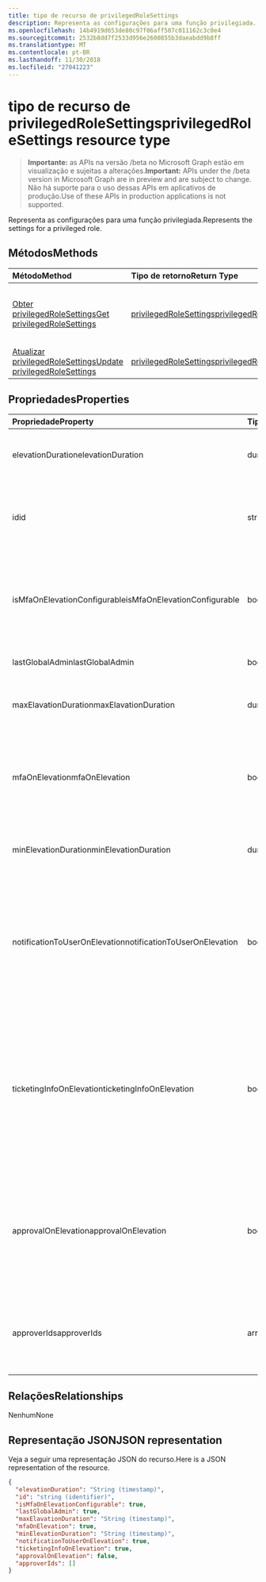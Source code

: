 ```yaml
---
title: tipo de recurso de privilegedRoleSettings
description: Representa as configurações para uma função privilegiada.
ms.openlocfilehash: 14b4919d653de80c97f06aff507c011162c3c0e4
ms.sourcegitcommit: 2532b8dd7f2533d956e2600855b3daeabdd9b8ff
ms.translationtype: MT
ms.contentlocale: pt-BR
ms.lasthandoff: 11/30/2018
ms.locfileid: "27041223"
---
```

# <a name="privilegedrolesettings-resource-type"></a><span data-ttu-id="12e36-103">tipo de recurso de privilegedRoleSettings</span><span class="sxs-lookup"><span data-stu-id="12e36-103">privilegedRoleSettings resource type</span></span>

> <span data-ttu-id="12e36-104">**Importante:** as APIs na versão /beta no Microsoft Graph estão em visualização e sujeitas a alterações.</span><span class="sxs-lookup"><span data-stu-id="12e36-104">**Important:** APIs under the /beta version in Microsoft Graph are in preview and are subject to change.</span></span> <span data-ttu-id="12e36-105">Não há suporte para o uso dessas APIs em aplicativos de produção.</span><span class="sxs-lookup"><span data-stu-id="12e36-105">Use of these APIs in production applications is not supported.</span></span>

<span data-ttu-id="12e36-106">Representa as configurações para uma função privilegiada.</span><span class="sxs-lookup"><span data-stu-id="12e36-106">Represents the settings for a privileged role.</span></span>


## <a name="methods"></a><span data-ttu-id="12e36-107">Métodos</span><span class="sxs-lookup"><span data-stu-id="12e36-107">Methods</span></span>

| <span data-ttu-id="12e36-108">Método</span><span class="sxs-lookup"><span data-stu-id="12e36-108">Method</span></span>           | <span data-ttu-id="12e36-109">Tipo de retorno</span><span class="sxs-lookup"><span data-stu-id="12e36-109">Return Type</span></span>    |<span data-ttu-id="12e36-110">Descrição</span><span class="sxs-lookup"><span data-stu-id="12e36-110">Description</span></span>|
|:---------------|:--------|:----------|
|[<span data-ttu-id="12e36-111">Obter privilegedRoleSettings</span><span class="sxs-lookup"><span data-stu-id="12e36-111">Get privilegedRoleSettings</span></span>](../api/privilegedrolesettings-get.md) | [<span data-ttu-id="12e36-112">privilegedRoleSettings</span><span class="sxs-lookup"><span data-stu-id="12e36-112">privilegedRoleSettings</span></span>](privilegedrolesettings.md) |<span data-ttu-id="12e36-113">Leia as propriedades e os relacionamentos do objeto privilegedRoleSettings.</span><span class="sxs-lookup"><span data-stu-id="12e36-113">Read properties and relationships of privilegedRoleSettings object.</span></span>|
|[<span data-ttu-id="12e36-114">Atualizar privilegedRoleSettings</span><span class="sxs-lookup"><span data-stu-id="12e36-114">Update privilegedRoleSettings</span></span>](../api/privilegedrolesettings-update.md) | [<span data-ttu-id="12e36-115">privilegedRoleSettings</span><span class="sxs-lookup"><span data-stu-id="12e36-115">privilegedRoleSettings</span></span>](privilegedrolesettings.md) |<span data-ttu-id="12e36-116">Atualize o objeto privilegedRoleSettings.</span><span class="sxs-lookup"><span data-stu-id="12e36-116">Update privilegedRoleSettings object.</span></span>|
## <a name="properties"></a><span data-ttu-id="12e36-117">Propriedades</span><span class="sxs-lookup"><span data-stu-id="12e36-117">Properties</span></span>
| <span data-ttu-id="12e36-118">Propriedade</span><span class="sxs-lookup"><span data-stu-id="12e36-118">Property</span></span>     | <span data-ttu-id="12e36-119">Tipo</span><span class="sxs-lookup"><span data-stu-id="12e36-119">Type</span></span>   |<span data-ttu-id="12e36-120">Descrição</span><span class="sxs-lookup"><span data-stu-id="12e36-120">Description</span></span>|
|:---------------|:--------|:----------|
|<span data-ttu-id="12e36-121">elevationDuration</span><span class="sxs-lookup"><span data-stu-id="12e36-121">elevationDuration</span></span>|<span data-ttu-id="12e36-122">duration</span><span class="sxs-lookup"><span data-stu-id="12e36-122">duration</span></span>|<span data-ttu-id="12e36-123">A duração quando a função for ativada.</span><span class="sxs-lookup"><span data-stu-id="12e36-123">The duration when the role is activated.</span></span>|
|<span data-ttu-id="12e36-124">id</span><span class="sxs-lookup"><span data-stu-id="12e36-124">id</span></span>|<span data-ttu-id="12e36-125">string</span><span class="sxs-lookup"><span data-stu-id="12e36-125">string</span></span>| <span data-ttu-id="12e36-126">O identificador exclusivo para as configurações de função.</span><span class="sxs-lookup"><span data-stu-id="12e36-126">The unique identifier for the role settings.</span></span> <span data-ttu-id="12e36-127">Somente leitura.</span><span class="sxs-lookup"><span data-stu-id="12e36-127">Read-only.</span></span>|
|<span data-ttu-id="12e36-128">isMfaOnElevationConfigurable</span><span class="sxs-lookup"><span data-stu-id="12e36-128">isMfaOnElevationConfigurable</span></span>|<span data-ttu-id="12e36-129">booliano</span><span class="sxs-lookup"><span data-stu-id="12e36-129">boolean</span></span>|<span data-ttu-id="12e36-130">**true** se mfaOnElevation é configurável.</span><span class="sxs-lookup"><span data-stu-id="12e36-130">**true** if mfaOnElevation is configurable.</span></span> <span data-ttu-id="12e36-131">**false** se mfaOnElevation não é configurável.</span><span class="sxs-lookup"><span data-stu-id="12e36-131">**false** if mfaOnElevation is not configurable.</span></span>|
|<span data-ttu-id="12e36-132">lastGlobalAdmin</span><span class="sxs-lookup"><span data-stu-id="12e36-132">lastGlobalAdmin</span></span>|<span data-ttu-id="12e36-133">booliano</span><span class="sxs-lookup"><span data-stu-id="12e36-133">boolean</span></span>|<span data-ttu-id="12e36-134">Interno usado apenas.</span><span class="sxs-lookup"><span data-stu-id="12e36-134">Internal used only.</span></span>|
|<span data-ttu-id="12e36-135">maxElavationDuration</span><span class="sxs-lookup"><span data-stu-id="12e36-135">maxElavationDuration</span></span>|<span data-ttu-id="12e36-136">duration</span><span class="sxs-lookup"><span data-stu-id="12e36-136">duration</span></span>|<span data-ttu-id="12e36-137">Duração máxima para a função ativada.</span><span class="sxs-lookup"><span data-stu-id="12e36-137">Maximal duration for the activated role.</span></span>|
|<span data-ttu-id="12e36-138">mfaOnElevation</span><span class="sxs-lookup"><span data-stu-id="12e36-138">mfaOnElevation</span></span>|<span data-ttu-id="12e36-139">booliano</span><span class="sxs-lookup"><span data-stu-id="12e36-139">boolean</span></span>|<span data-ttu-id="12e36-140">**true** se MFA é necessária para ativar a função.</span><span class="sxs-lookup"><span data-stu-id="12e36-140">**true** if MFA is required to activate the role.</span></span> <span data-ttu-id="12e36-141">**false** se MFA não é necessário para ativar a função.</span><span class="sxs-lookup"><span data-stu-id="12e36-141">**false** if MFA is not required to activate the role.</span></span>|
|<span data-ttu-id="12e36-142">minElevationDuration</span><span class="sxs-lookup"><span data-stu-id="12e36-142">minElevationDuration</span></span>|<span data-ttu-id="12e36-143">duration</span><span class="sxs-lookup"><span data-stu-id="12e36-143">duration</span></span>|<span data-ttu-id="12e36-144">Duração mínima para a função ativada.</span><span class="sxs-lookup"><span data-stu-id="12e36-144">Minimal duration for the activated role.</span></span>|
|<span data-ttu-id="12e36-145">notificationToUserOnElevation</span><span class="sxs-lookup"><span data-stu-id="12e36-145">notificationToUserOnElevation</span></span>|<span data-ttu-id="12e36-146">booliano</span><span class="sxs-lookup"><span data-stu-id="12e36-146">boolean</span></span>|<span data-ttu-id="12e36-147">**True** se enviar notificação ao usuário final quando a função é ativada.</span><span class="sxs-lookup"><span data-stu-id="12e36-147">**true** if send notification to the end user when the role is activated.</span></span> <span data-ttu-id="12e36-148">**False** se não enviar notificação quando a função é ativada.</span><span class="sxs-lookup"><span data-stu-id="12e36-148">**false** if do not send notification when the role is activated.</span></span>|
|<span data-ttu-id="12e36-149">ticketingInfoOnElevation</span><span class="sxs-lookup"><span data-stu-id="12e36-149">ticketingInfoOnElevation</span></span>|<span data-ttu-id="12e36-150">booliano</span><span class="sxs-lookup"><span data-stu-id="12e36-150">boolean</span></span>|<span data-ttu-id="12e36-151">**true** se as informações de tickets são necessária quando ativar a função.</span><span class="sxs-lookup"><span data-stu-id="12e36-151">**true** if the ticketing information is required when activate the role.</span></span> <span data-ttu-id="12e36-152">**false** se as informações de tickets não são necessária quando ativar a função.</span><span class="sxs-lookup"><span data-stu-id="12e36-152">**false** if the ticketing information is not required when activate the role.</span></span>|
|<span data-ttu-id="12e36-153">approvalOnElevation</span><span class="sxs-lookup"><span data-stu-id="12e36-153">approvalOnElevation</span></span>|<span data-ttu-id="12e36-154">booliano</span><span class="sxs-lookup"><span data-stu-id="12e36-154">boolean</span></span>|<span data-ttu-id="12e36-155">**true** se a aprovação é necessária quando ativar a função.</span><span class="sxs-lookup"><span data-stu-id="12e36-155">**true** if the approval is required when activate the role.</span></span> <span data-ttu-id="12e36-156">**false** se a aprovação não é necessária quando ativar a função.</span><span class="sxs-lookup"><span data-stu-id="12e36-156">**false** if the approval is not required when activate the role.</span></span>|
|<span data-ttu-id="12e36-157">approverIds</span><span class="sxs-lookup"><span data-stu-id="12e36-157">approverIds</span></span>|<span data-ttu-id="12e36-158">array</span><span class="sxs-lookup"><span data-stu-id="12e36-158">array</span></span>|<span data-ttu-id="12e36-159">Lista de ids de aprovação, se a aprovação é necessária para a ativação.</span><span class="sxs-lookup"><span data-stu-id="12e36-159">List of Approval ids, if approval is required for activation.</span></span>|

## <a name="relationships"></a><span data-ttu-id="12e36-160">Relações</span><span class="sxs-lookup"><span data-stu-id="12e36-160">Relationships</span></span>
<span data-ttu-id="12e36-161">Nenhum</span><span class="sxs-lookup"><span data-stu-id="12e36-161">None</span></span>


## <a name="json-representation"></a><span data-ttu-id="12e36-162">Representação JSON</span><span class="sxs-lookup"><span data-stu-id="12e36-162">JSON representation</span></span>

<span data-ttu-id="12e36-163">Veja a seguir uma representação JSON do recurso.</span><span class="sxs-lookup"><span data-stu-id="12e36-163">Here is a JSON representation of the resource.</span></span>

<!-- {
  "blockType": "resource",
  "optionalProperties": [

  ],
  "@odata.type": "microsoft.graph.privilegedRoleSettings"
}-->

```json
{
  "elevationDuration": "String (timestamp)",
  "id": "string (identifier)",
  "isMfaOnElevationConfigurable": true,
  "lastGlobalAdmin": true,
  "maxElavationDuration": "String (timestamp)",
  "mfaOnElevation": true,
  "minElevationDuration": "String (timestamp)",
  "notificationToUserOnElevation": true,
  "ticketingInfoOnElevation": true,
  "approvalOnElevation": false,
  "approverIds": []
}

```

<!-- uuid: 8fcb5dbc-d5aa-4681-8e31-b001d5168d79
2015-10-25 14:57:30 UTC -->
<!-- {
  "type": "#page.annotation",
  "description": "privilegedRoleSettings resource",
  "keywords": "",
  "section": "documentation",
  "tocPath": ""
}-->